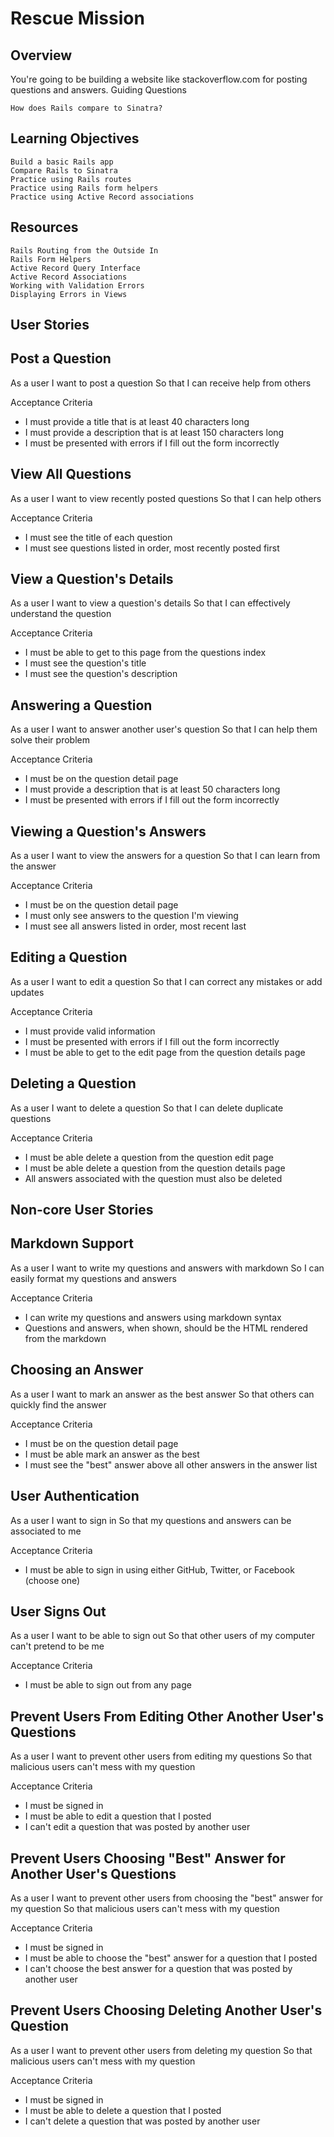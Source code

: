 Rescue Mission
==============

Overview
----------
You're going to be building a website like stackoverflow.com for posting questions and answers.
Guiding Questions

    How does Rails compare to Sinatra?

Learning Objectives
----------

    Build a basic Rails app
    Compare Rails to Sinatra
    Practice using Rails routes
    Practice using Rails form helpers
    Practice using Active Record associations

Resources
----------

    Rails Routing from the Outside In
    Rails Form Helpers
    Active Record Query Interface
    Active Record Associations
    Working with Validation Errors
    Displaying Errors in Views


User Stories
----------
Post a Question
----------

As a user
I want to post a question
So that I can receive help from others

Acceptance Criteria

- I must provide a title that is at least 40 characters long
- I must provide a description that is at least 150 characters long
- I must be presented with errors if I fill out the form incorrectly

View All Questions
----------

As a user
I want to view recently posted questions
So that I can help others

Acceptance Criteria

- I must see the title of each question
- I must see questions listed in order, most recently posted first

View a Question's Details
----------

As a user
I want to view a question's details
So that I can effectively understand the question

Acceptance Criteria

- I must be able to get to this page from the questions index
- I must see the question's title
- I must see the question's description

Answering a Question
----------

As a user
I want to answer another user's question
So that I can help them solve their problem

Acceptance Criteria

- I must be on the question detail page
- I must provide a description that is at least 50 characters long
- I must be presented with errors if I fill out the form incorrectly

Viewing a Question's Answers
----------

As a user
I want to view the answers for a question
So that I can learn from the answer

Acceptance Criteria

- I must be on the question detail page
- I must only see answers to the question I'm viewing
- I must see all answers listed in order, most recent last

Editing a Question
----------

As a user
I want to edit a question
So that I can correct any mistakes or add updates

Acceptance Criteria

- I must provide valid information
- I must be presented with errors if I fill out the form incorrectly
- I must be able to get to the edit page from the question details page

Deleting a Question
----------

As a user
I want to delete a question
So that I can delete duplicate questions

Acceptance Criteria

- I must be able delete a question from the question edit page
- I must be able delete a question from the question details page
- All answers associated with the question must also be deleted

Non-core User Stories
----------
Markdown Support
----------

As a user
I want to write my questions and answers with markdown
So I can easily format my questions and answers

Acceptance Criteria

- I can write my questions and answers using markdown syntax
- Questions and answers, when shown, should be the HTML rendered from the
  markdown

Choosing an Answer
----------

As a user
I want to mark an answer as the best answer
So that others can quickly find the answer

Acceptance Criteria

- I must be on the question detail page
- I must be able mark an answer as the best
- I must see the "best" answer above all other answers in the answer list

User Authentication
----------

As a user
I want to sign in
So that my questions and answers can be associated to me

Acceptance Criteria

- I must be able to sign in using either GitHub, Twitter, or Facebook (choose
  one)

User Signs Out
----------

As a user
I want to be able to sign out
So that other users of my computer can't pretend to be me

Acceptance Criteria

- I must be able to sign out from any page

Prevent Users From Editing Other Another User's Questions
----------

As a user
I want to prevent other users from editing my questions
So that malicious users can't mess with my question

Acceptance Criteria

- I must be signed in
- I must be able to edit a question that I posted
- I can't edit a question that was posted by another user

Prevent Users Choosing "Best" Answer for Another User's Questions
----------

As a user
I want to prevent other users from choosing the "best" answer for my question
So that malicious users can't mess with my question

Acceptance Criteria

- I must be signed in
- I must be able to choose the "best" answer for a question that I posted
- I can't choose the best answer for a question that was posted by another user

Prevent Users Choosing Deleting Another User's Question
----------

As a user
I want to prevent other users from deleting my question
So that malicious users can't mess with my question

Acceptance Criteria

- I must be signed in
- I must be able to delete a question that I posted
- I can't delete a question that was posted by another user

